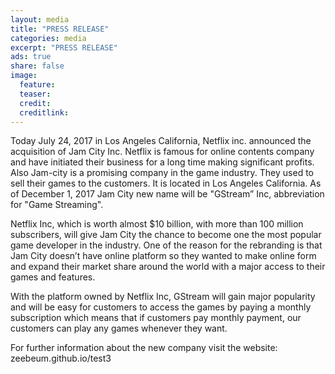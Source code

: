```yaml
---
layout: media
title: "PRESS RELEASE"
categories: media
excerpt: "PRESS RELEASE"
ads: true
share: false
image:
  feature: 
  teaser: 
  credit: 
  creditlink: 
---
```

Today July 24, 2017 in Los Angeles California, Netflix inc. announced the acquisition of Jam City Inc. Netflix is famous for online contents company and have initiated their business for a long time making significant profits. Also Jam-city is a promising company in the game industry. They used to sell their games to the customers. It is located in Los Angeles California. 
As of December 1, 2017 Jam City new name will be "GStream” Inc, abbreviation for "Game Streaming".

Netflix Inc, which is worth almost $10 billion, with more than 100 million subscribers, will give Jam City the chance to become one the most popular game developer in the industry.
One of the reason for the rebranding is that Jam City doesn’t have online platform so they wanted to make online form and expand their market share around the world with a major access to their games and features.
 
With the platform owned by Netflix Inc, GStream will gain major popularity and will be easy for customers to access the games by paying a monthly subscription which means that if customers pay monthly payment, our customers can play any games whenever they want.

For further information about the new company visit the website: zeebeum.github.io/test3

